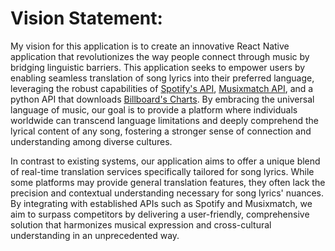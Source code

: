 # Vision Statement:

My vision for this application is to create an innovative React Native application that revolutionizes the way people connect through music by bridging linguistic barriers. This application seeks to empower users by enabling seamless translation of song lyrics into their preferred language, leveraging the robust capabilities of [Spotify's API](https://developer.spotify.com/documentation/web-api), [Musixmatch API](https://developer.musixmatch.com/documentation), and a python API that downloads [Billboard's Charts](https://github.com/guoguo12/billboard-charts?tab=readme-ov-file). By embracing the universal language of music, our goal is to provide a platform where individuals worldwide can transcend language limitations and deeply comprehend the lyrical content of any song, fostering a stronger sense of connection and understanding among diverse cultures.

In contrast to existing systems, our application aims to offer a unique blend of real-time translation services specifically tailored for song lyrics. While some platforms may provide general translation features, they often lack the precision and contextual understanding necessary for song lyrics' nuances. By integrating with established APIs such as Spotify and Musixmatch, we aim to surpass competitors by delivering a user-friendly, comprehensive solution that harmonizes musical expression and cross-cultural understanding in an unprecedented way.
